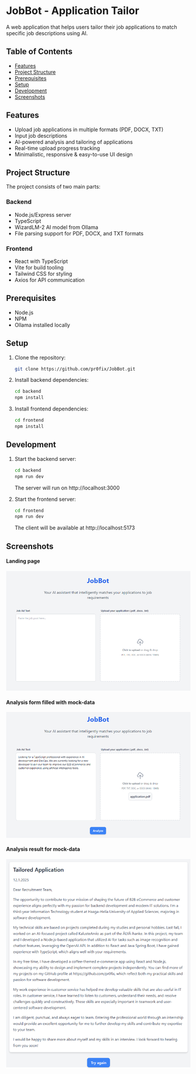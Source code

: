 # JobBot - Application Tailor

A web application that helps users tailor their job applications to match specific job descriptions using AI.

## Table of Contents

- [Features](#features)
- [Project Structure](#project-structure)
- [Prerequisites](#prerequisites)
- [Setup](#setup)
- [Development](#development)
- [Screenshots](#screenshots)

## Features

- Upload job applications in multiple formats (PDF, DOCX, TXT)
- Input job descriptions
- AI-powered analysis and tailoring of applications
- Real-time upload progress tracking
- Minimalistic, responsive & easy-to-use UI design

## Project Structure

The project consists of two main parts:

### Backend

- Node.js/Express server
- TypeScript
- WizardLM-2 AI model from Ollama
- File parsing support for PDF, DOCX, and TXT formats

### Frontend

- React with TypeScript
- Vite for build tooling
- Tailwind CSS for styling
- Axios for API communication

## Prerequisites

- Node.js
- NPM
- Ollama installed locally

## Setup

1. Clone the repository:

   ```bash
   git clone https://github.com/pr0fix/JobBot.git
   ```

2. Install backend dependencies:
   ```bash
   cd backend
   npm install
   ```
3. Install frontend dependencies:
   ```bash
   cd frontend
   npm install
   ```

## Development

1. Start the backend server:

   ```bash
   cd backend
   npm run dev
   ```

   The server will run on http://localhost:3000

2. Start the frontend server:
   ```bash
   cd frontend
   npm run dev
   ```
   The client will be available at http://localhost:5173

## Screenshots

#### Landing page

<img src="screenshots/landing-page.PNG" alt="landing-page" height="auto"/>

#### Analysis form filled with mock-data

<img src="screenshots/filled-form.PNG" alt="filled-form" height="auto"/>

#### Analysis result for mock-data

<img src="screenshots/analysis-result.PNG" alt="analysis-result" height="auto"/>
